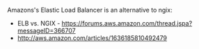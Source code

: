 Amazons's Elastic Load Balancer is an alternative to ngix:

* ELB vs. NGIX - https://forums.aws.amazon.com/thread.jspa?messageID=366707
* http://aws.amazon.com/articles/1636185810492479

